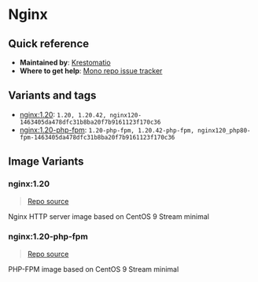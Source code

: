 # Nginx
## Quick reference
- **Maintained by**:
[Krestomatio](https://krestomatio.com)
- **Where to get help**:
[Mono repo issue tracker](https://github.com/krestomatio/container_builder/issues)

## Variants and tags
- [nginx:1.20](#nginx120): `1.20, 1.20.42, nginx120-1463405da478dfc31b8ba20f7b9161123f170c36`
- [nginx:1.20-php-fpm](#nginx120-php-fpm): `1.20-php-fpm, 1.20.42-php-fpm, nginx120_php80-fpm-1463405da478dfc31b8ba20f7b9161123f170c36`


## Image Variants
### nginx:1.20
> [Repo source](https://github.com/krestomatio/container_builder/tree/master/nginx/nginx120)

Nginx HTTP server image based on CentOS 9 Stream minimal

### nginx:1.20-php-fpm
> [Repo source](https://github.com/krestomatio/container_builder/tree/master/nginx/nginx120_php80-fpm)

PHP-FPM image based on CentOS 9 Stream minimal

